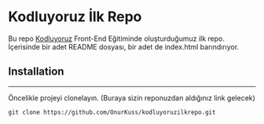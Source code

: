 # Kodluyoruz İlk Repo
Bu repo [Kodluyoruz](https://www.kodluyoruz.org/) Front-End Eğitiminde oluşturduğumuz ilk repo. İçerisinde bir adet README dosyası, bir adet de index.html barındırıyor.


## Installation
---
Öncelikle projeyi clonelayın. (Buraya sizin reponuzdan aldığınız link gelecek)

`git clone https://github.com/OnurKuss/kodluyoruzilkrepo.git `
